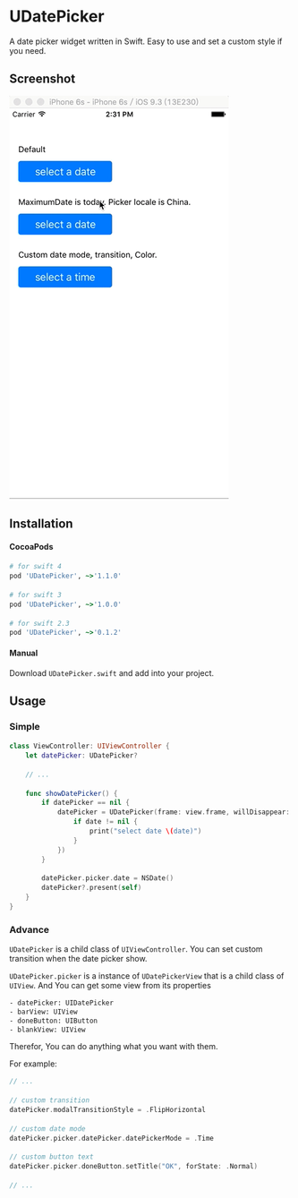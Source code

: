 # UDatePicker

A date picker widget written in Swift. Easy to use and set a custom style if you need.

## Screenshot

![screenshot](Screenshot/1.gif)

## Installation

#### CocoaPods

```ruby
# for swift 4
pod 'UDatePicker', ~>'1.1.0'

# for swift 3
pod 'UDatePicker', ~>'1.0.0'

# for swift 2.3
pod 'UDatePicker', ~>'0.1.2'
```

#### Manual

Download `UDatePicker.swift` and add into your project.

## Usage

### Simple

```swift
class ViewController: UIViewController {
    let datePicker: UDatePicker?
    
    // ...
    
    func showDatePicker() {
        if datePicker == nil {
            datePicker = UDatePicker(frame: view.frame, willDisappear: { date in
                if date != nil {
                    print("select date \(date)")
                }
            })
        }
        
        datePicker.picker.date = NSDate()
        datePicker?.present(self)
    }
}
```

### Advance

`UDatePicker` is a child class of `UIViewController`. You can set custom transition when the date picker show.
      
`UDatePicker.picker` is a instance of `UDatePickerView` that is a child class of `UIView`. And You can get some view from its properties

    - datePicker: UIDatePicker
    - barView: UIView
    - doneButton: UIButton
    - blankView: UIView
    
Therefor, You can do anything what you want with them. 
    
For example:
    

```swift
// ...

// custom transition
datePicker.modalTransitionStyle = .FlipHorizontal

// custom date mode
datePicker.picker.datePicker.datePickerMode = .Time

// custom button text
datePicker.picker.doneButton.setTitle("OK", forState: .Normal)

// ...
```
